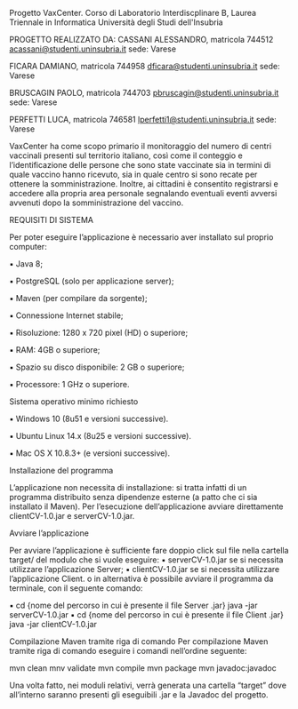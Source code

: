 Progetto VaxCenter.
Corso di Laboratorio Interdiscplinare B, Laurea Triennale in Informatica Università degli Studi dell'Insubria

PROGETTO REALIZZATO DA:
CASSANI ALESSANDRO, matricola 744512 acassani@studenti.uninsubria.it sede: Varese

FICARA DAMIANO, matricola 744958 dficara@studenti.uninsubria.it sede: Varese

BRUSCAGIN PAOLO, matricola 744703 pbruscagin@studenti.uninsubria.it sede: Varese

PERFETTI LUCA, matricola 746581 lperfetti1@studenti.uninsubria.it sede: Varese


VaxCenter ha come scopo primario il monitoraggio del numero di centri vaccinali presenti sul territorio italiano, così come il conteggio e l’identificazione delle persone che sono state vaccinate sia in termini di quale vaccino hanno ricevuto, sia in quale centro si sono recate per ottenere la somministrazione. Inoltre, ai cittadini è consentito registrarsi e accedere alla propria area personale segnalando eventuali eventi avversi avvenuti dopo la somministrazione del vaccino.



REQUISITI DI SISTEMA

Per poter eseguire l’applicazione è necessario aver installato sul proprio computer:

▪ Java 8;

▪ PostgreSQL (solo per applicazione server);

▪ Maven (per compilare da sorgente);

▪ Connessione Internet stabile;

▪ Risoluzione: 1280 x 720 pixel (HD) o superiore;

▪ RAM: 4GB o superiore;

▪ Spazio su disco disponibile: 2 GB o superiore;

▪ Processore: 1 GHz o superiore.


Sistema operativo minimo richiesto

▪ Windows 10 (8u51 e versioni successive).

▪ Ubuntu Linux 14.x (8u25 e versioni successive).

▪ Mac OS X 10.8.3+ (e versioni successive).


Installazione del programma

L’applicazione non necessita di installazione: si tratta infatti di un programma distribuito senza dipendenze esterne (a patto che ci sia installato il Maven). Per l’esecuzione dell’applicazione avviare direttamente clientCV-1.0.jar e serverCV-1.0.jar.

Avviare l’applicazione

Per avviare l’applicazione è sufficiente fare doppio click sul file nella cartella target/ del modulo che si vuole eseguire: ▪ serverCV-1.0.jar se si necessita utilizzare l’applicazione Server; ▪ clientCV-1.0.jar se si necessita utilizzare l’applicazione Client. o in alternativa è possibile avviare il programma da terminale, con il seguente comando:

▪ cd {nome del percorso in cui è presente il file Server .jar}
java -jar serverCV-1.0.jar
▪ cd {nome del percorso in cui è presente il file Client .jar}
java -jar clientCV-1.0.jar


Compilazione Maven tramite riga di comando
Per compilazione Maven tramite riga di comando eseguire i comandi nell’ordine seguente: 

mvn clean 
mnv validate 
mvn compile 
mvn package 
mvn javadoc:javadoc 

Una volta fatto, nei moduli relativi, verrà generata una cartella “target” dove all’interno saranno presenti gli eseguibili .jar e la Javadoc del progetto.
